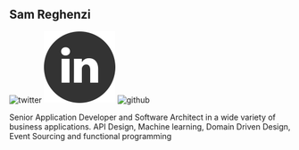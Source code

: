 ## Sam Reghenzi
           
![twitter](https://githubusercontent.com/sammyrulez/about_page/raw/master/iconfinder_twitter_online_social_media_734367.png)
![linkedin](https://raw.githubusercontent.com/sammyrulez/about_page/master/iconfinder_linked_in_online_social_media_734393.png)
![github](https://githubusercontent.com/sammyrulez/about_page/raw/master/iconfinder_social_media_logo_github_1221585.png)

Senior Application Developer and Software Architect in a wide variety of business applications. API Design, Machine learning, Domain Driven Design, Event Sourcing and functional programming



